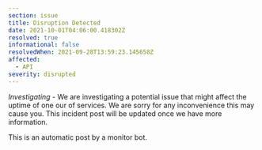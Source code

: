 ```yaml
---
section: issue
title: Disruption Detected
date: 2021-10-01T04:06:00.418302Z
resolved: true
informational: false
resolvedWhen: 2021-09-28T13:59:23.145658Z
affected:
  - API
severity: disrupted
---
```

*Investigating* - We are investigating a potential issue that might affect the uptime of one our of services. We are sorry for any inconvenience this may cause you. This incident post will be updated once we have more information.

This is an automatic post by a monitor bot.
        